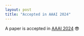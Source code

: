 ```yaml
---
layout: post
title: "Accepted in AAAI 2024"
---
```


A paper is accepted in [AAAI 2024](https://aaai.org/aaai-conference/) 😎